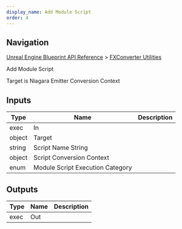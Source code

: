 ```yaml
---
display_name: Add Module Script
order: 4
---
```

## Navigation

[Unreal Engine Blueprint API Reference](https://dev.epicgames.com/documentation/en-us/unreal-engine/BlueprintAPI) > [FXConverter Utilities](https://dev.epicgames.com/documentation/en-us/unreal-engine/BlueprintAPI/FXConverterUtilities)

Add Module Script

Target is Niagara Emitter Conversion Context

## Inputs

| Type | Name | Description |
| --- | --- | --- |
| exec | In |  |
| object | Target |  |
| string | Script Name String |  |
| object | Script Conversion Context |  |
| enum | Module Script Execution Category |  |

## Outputs

| Type | Name | Description |
| --- | --- | --- |
| exec | Out |  |
